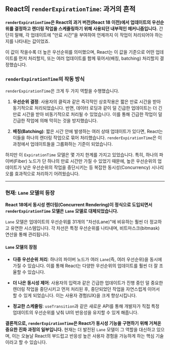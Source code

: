 ## React의 `renderExpirationTime`: 과거의 흔적

**`renderExpirationTime`은 React의 과거 버전(React 18 이전)에서 업데이트의 우선순위를 결정하고 렌더링 작업을 스케줄링하기 위해 사용되던 내부적인 메커니즘입니다.** 간단히 말해, 각 업데이트에 "만료 시간"을 부여하여 언제까지 이 작업이 처리되어야 하는지를 나타내는 값이었죠.

이 값이 작을수록 더 높은 우선순위를 의미했으며, React는 이 값을 기준으로 어떤 업데이트를 먼저 처리할지, 또는 여러 업데이트를 함께 묶어서(배칭, batching) 처리할지 결정했습니다.

### `renderExpirationTime`의 작동 방식

`renderExpirationTime`은 크게 두 가지 역할을 수행했습니다.

1. **우선순위 결정**: 사용자의 클릭과 같은 즉각적인 상호작용은 짧은 만료 시간을 받아 동기적으로 처리되었습니다. 반면, 데이터 로딩과 같이 덜 긴급한 업데이트는 더 긴 만료 시간을 받아 비동기적으로 처리될 수 있었습니다. 이를 통해 긴급한 작업이 덜 긴급한 작업에 의해 막히는 것을 방지했습니다.
    
2. **배칭(Batching)**: 짧은 시간 안에 발생하는 여러 상태 업데이트가 있다면, React는 이들을 하나의 렌더링 작업으로 묶어 처리했습니다. `renderExpirationTime`은 이 과정에서 업데이트들을 그룹화하는 기준이 되었습니다.
    

하지만 이 `ExpirationTime` 모델은 몇 가지 한계를 가지고 있었습니다. 특히, 하나의 파이버(Fiber) 노드가 단 하나의 만료 시간만 가질 수 있었기 때문에, 높은 우선순위의 업데이트가 낮은 우선순위의 작업을 중단시키는 등 복잡한 동시성(Concurrency) 시나리오를 효과적으로 처리하기 어려웠습니다.

---

### 현재: `Lane` 모델의 등장

**React 18에서 동시성 렌더링(Concurrent Rendering)이 정식으로 도입되면서 `renderExpirationTime` 모델은 **`Lane`** 모델로 대체되었습니다.**

`Lane` 모델은 업데이트의 우선순위를 31개의 "차선(Lane)"에 비유하는 훨씬 더 정교하고 유연한 시스템입니다. 각 차선은 특정 우선순위를 나타내며, 비트마스크(bitmask) 연산을 통해 관리됩니다.

#### `Lane` 모델의 장점

- **다중 우선순위 처리**: 하나의 파이버 노드가 여러 `Lane`(즉, 여러 우선순위)을 동시에 가질 수 있습니다. 이를 통해 React는 다양한 우선순위의 업데이트를 훨씬 더 잘 조율할 수 있습니다.
    
- **더 나은 동시성 제어**: 사용자의 입력과 같은 긴급한 업데이트가 진행 중인 덜 중요한 렌더링 작업을 중단시키고 먼저 처리된 후, 중단되었던 작업을 자연스럽게 이어서 할 수 있게 되었습니다. 이는 사용자 경험(UX)을 크게 향상시킵니다.
    
- **정교한 스케줄링**: `useTransition`과 같은 새로운 API를 통해 개발자가 직접 특정 업데이트의 우선순위를 낮춰 UI의 반응성을 유지할 수 있게 해줍니다.
    

**결론적으로, `renderExpirationTime`은 React가 동시성 기능을 구현하기 위해 거쳐온 중요한 진화 과정의 일부입니다.** 현재는 더 발전된 `Lane` 모델이 그 역할을 대신하고 있으며, 이는 오늘날 React의 부드럽고 반응성 높은 사용자 경험을 가능하게 하는 핵심 기술이라고 할 수 있습니다.